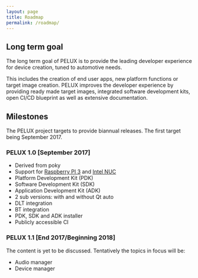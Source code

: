 ```yaml
---
layout: page
title: Roadmap
permalink: /roadmap/
---
```


## Long term goal

The long term goal of PELUX is to provide the leading developer experience for device creation, tuned to automotive needs.

This includes the creation of end user apps, new platform functions or target image creation. PELUX improves the developer experience by providing ready made target images, integrated software development kits, open CI/CD blueprint as well as extensive documentation.

## Milestones

The PELUX project targets to provide biannual releases. The first target being September 2017.

### PELUX 1.0 [September 2017]
 - Derived from poky
 - Support for [Raspberry PI 3](https://www.raspberrypi.org/products/raspberry-pi-3-model-b/) and [Intel NUC](https://www.intel.com/content/www/us/en/products/boards-kits/nuc.html)
 - Platform Development Kit (PDK)
 - Software Development Kit (SDK)
 - Application Development Kit (ADK)
 - 2 sub versions: with and without Qt auto
 - DLT integration
 - BT integration
 - PDK, SDK and ADK installer
 - Publicly accessible CI
 
### PELUX 1.1 [End 2017/Beginning 2018]
The content is yet to be discussed. Tentatively the topics in focus will be:

- Audio manager
- Device manager
